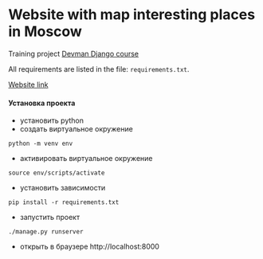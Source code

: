 # Website with map interesting places in Moscow 

Training project [Devman Django course](https://dvmn.org/modules/django/)  

All requirements are listed in the file: `requirements.txt`.

[Website link](https://webspring58.pythonanywhere.com/)

#### Установка проекта

- установить python
- создать виртуальное окружение 
```shell script
python -m venv env
```
- активировать виртуальное окружение
```shell script
source env/scripts/activate
```
- установить зависимости
```shell script
pip install -r requirements.txt
```
- запустить проект
```shell script
./manage.py runserver
```
- открыть в браузере http://localhost:8000
